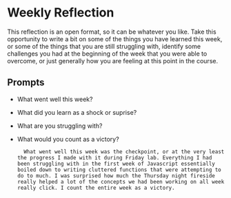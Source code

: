 # Weekly Reflection
This reflection is an open format, so it can be whatever you like. Take this opportunity to write a bit on some of the things you have learned this week, or some of the things that you are still struggling with, identify some challenges you had at the beginning of the week that you were able to overcome, or just generally how you are feeling at this point in the course.

## Prompts
- What went well this week?
- What did you learn as a shock or suprise?
- What are you struggling with?
- What would you count as a victory?

        
        What went well this week was the checkpoint, or at the very least the progress I made with it during Friday lab. Everything I had been struggling with in the first week of Javascript essentially boiled down to writing cluttered functions that were attempting to do to much. I was surprised how much the Thursday night fireside really helped a lot of the concepts we had been working on all week really click. I count the entire week as a victory.